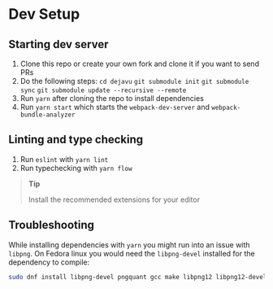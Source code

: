 # Dev Setup

## Starting dev server

1. Clone this repo or create your own fork and clone it if you want to send PRs
2. Do the following steps:
`cd dejavu`
`git submodule init`
`git submodule sync`
`git submodule update --recursive --remote`
3. Run `yarn` after cloning the repo to install dependencies
4. Run `yarn start` which starts the `webpack-dev-server` and `webpack-bundle-analyzer`

## Linting and type checking

1. Run `eslint` with `yarn lint`
2. Run typechecking with `yarn flow`

> **Tip**
>
> Install the recommended extensions for your editor

## Troubleshooting

While installing dependencies with `yarn` you might run into an issue with `libpng`. On Fedora linux you would need the `libpng-devel` installed for the dependency to compile:

```sh
sudo dnf install libpng-devel pngquant gcc make libpng12 libpng12-devel
```

